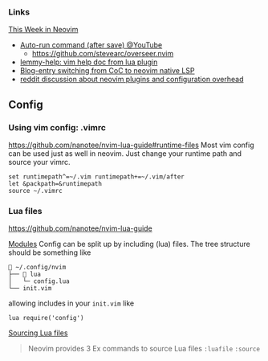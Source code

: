 ### Links
[This Week in Neovim](https://this-week-in-neovim.org/)

- [Auto-run command (after save) @YouTube](https://www.youtube.com/watch?v=9gUatBHuXE0)
  - https://github.com/stevearc/overseer.nvim
- [lemmy-help: vim help doc from lua plugin](https://github.com/numToStr/lemmy-help)
- [Blog-entry switching from CoC to neovim native LSP](https://www.vikasraj.dev/blog/lsp-neovim-retrospective)
- [reddit discussion about neovim plugins and configuration overhead](https://www.reddit.com/r/neovim/comments/wehqqr/some_constructive_criticism_for_the_hard_working/)


## Config

### Using vim config: .vimrc
https://github.com/nanotee/nvim-lua-guide#runtime-files
Most vim config can be used just as well in neovim. Just change your runtime path and source your vimrc.
```vim
set runtimepath^=~/.vim runtimepath+=~/.vim/after
let &packpath=&runtimepath
source ~/.vimrc
```

### Lua files
https://github.com/nanotee/nvim-lua-guide

[Modules](https://github.com/nanotee/nvim-lua-guide#modules)
Config can be split up by including (lua) files. The tree structure should be something like
```
📂 ~/.config/nvim
├── 📂 lua
│   └─ config.lua
└── init.vim
```
allowing includes in your `init.vim` like
```vim
lua require('config')
```
[Sourcing Lua files](https://github.com/nanotee/nvim-lua-guide#sourcing-lua-files)
> Neovim provides 3 Ex commands to source Lua files
>   `:luafile`
>   `:source`
